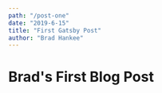 ```yaml
---
path: "/post-one"
date: "2019-6-15"
title: "First Gatsby Post"
author: "Brad Hankee"
---
```


# Brad's First Blog Post

